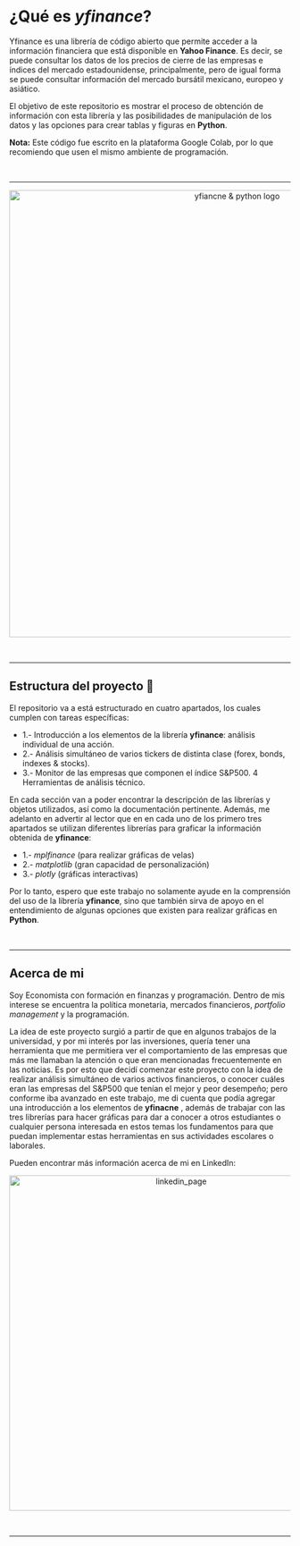 

# ¿Qué es *yfinance*?

Yfinance es una librería de código abierto que permite acceder a la información financiera que está disponible en **Yahoo Finance**. Es decir, se puede consultar los datos de los precios de cierre de las empresas e índices del mercado estadounidense, principalmente, pero de igual forma se puede consultar información del mercado bursátil mexicano, europeo y asiático.

El objetivo de este repositorio es mostrar el proceso de obtención de información con esta librería y las posibilidades de manipulación de los datos y las opciones para crear tablas y figuras en **Python**. 

**Nota:** Este código fue escrito en la plataforma Google Colab, por lo que recomiendo que usen el mismo ambiente de programación.

<br>

---

<p align="center"> <img src="https://github.com/user-attachments/assets/2207cffa-9bd9-4b65-bb35-5dcb4b90c3f5" alt="yfiancne & python logo" width="800"> </p>

<br>

---

## **Estructura del proyecto**   :open_file_folder:
El repositorio va a está estructurado en cuatro apartados, los cuales cumplen con tareas específicas:
  - 1.- Introducción a los elementos de la librería **yfinance**: análisis individual de una acción.
  - 2.- Análisis simultáneo de varios tickers de distinta clase (forex, bonds, indexes & stocks).
  - 3.- Monitor de las empresas que componen el índice S&P500. 
                      4 Herramientas de análisis técnico.

En cada sección van a poder encontrar la descripción de las librerías y objetos utilizados, así como la documentación pertinente. 
Además, me adelanto en advertir al lector que en en cada uno de los primero tres apartados se utilizan diferentes librerías para graficar la información obtenida de **yfinance**:
  - 1.- *mplfinance* (para realizar gráficas de velas)
  - 2.- *matplotlib* (gran capacidad de personalización)
  - 3.- *plotly* (gráficas interactivas)

Por lo tanto, espero que este trabajo no solamente ayude en la comprensión del uso de la librería **yfinance**, sino que también sirva de apoyo en el entendimiento de algunas opciones que existen para realizar gráficas en **Python**. 

<br>

---

## **Acerca de mi** ##
Soy Economista con formación en finanzas y programación. Dentro de mis interese se encuentra la política monetaria, mercados financieros, *portfolio management* y la programación.

La idea de este proyecto surgió a partir de que en algunos trabajos de la universidad, y por mi interés por las inversiones, quería tener una herramienta que me permitiera ver el comportamiento de las empresas que más me llamaban la atención o que eran mencionadas frecuentemente en las noticias. Es por esto que decidí comenzar este proyecto con la idea de realizar análisis simultáneo de varios activos financieros, o conocer cuáles eran las empresas del S&P500 que tenían el mejor y peor desempeño; pero conforme iba avanzado en este trabajo, me di cuenta que podía agregar una introducción a los elementos de **yfinacne** , además de trabajar con las tres librerías para hacer gráficas para dar a conocer a otros estudiantes o cualquier persona interesada en estos temas los fundamentos para que puedan implementar estas herramientas en sus actividades escolares o laborales. 

Pueden encontrar más información acerca de mi en LinkedIn:

<p align="center">
  <a href="https://www.linkedin.com/in/daniel-salmoran">
    <img src="https://github.com/user-attachments/assets/b944e977-6ca1-44e5-b7b5-631e19a4f4ba" alt="linkedin_page" width="600">
  </a>
</p>

<br>

---
